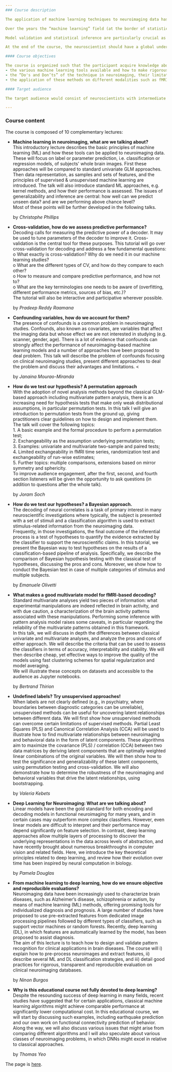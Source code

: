 ```yaml
---
### Course description

The application of machine learning techniques to neuroimaging data has increased substantially in the last years, from classic "support vector machines" to more recent "deep learning", leading to a large body of publications. 

Over the years the “machine learning” field (at the border of statistics and engineering) has delivered families of tools, which have been adapted to investigate cognitive and clinical neuroscience questions. Depending on the research question asked, experimental design and data modality, it is important that the experimenter knows which tools to use and how to draw reliable conclusions. The course will focus on subject and/or patient predictions (for cognitive and clinical applications), including classification and regression models. The usual functional and structural MRI modalities will be covered but the presented approaches could also be applied on other types of data. 

Model validation and statistical inference are particularly crucial as these notions somewhat differ from the standard univariate statistics usually applied to analyse neuroimaging data (e.g. General Linear Model) and should thus be specifically addressed. After introducing the basic foundations of machine learning in neuroimaging, the remaining talks will tackle more advanced methodological points, such as classic machine learning, unsupervised learning and deep learning applications pertaining to neuroimaging. 

At the end of the course, the neuroscientist should have a global understanding of machine learning approaches, how to apply these tools to his/her own data to address new questions in a rigorous way, and how to interpret the outcomes of these analyses as well as how to draw reliable conclusions.

#### Course objectives

The course is organized such that the participant acquire knowledge about
- the various machine learning tools available and how to make rigorous statistical inferences with these;
- the “Do's and Don’ts” of the technique in neuroimaging, their limitations, and how to interpret their results depending on their question of interest;
- the application of these methods on different modalities such as fMRI and sMRI, as well as various applications in cognitive and clinical neuroscience.

#### Target audience

The target audience would consist of neuroscientists with intermediate to advanced knowledge of standard neuroimaging analysis techniques but with no or intermediate knowledge of pattern recognition/machine learning techniques. Researchers with a methodological or ‘machine learning’ background could also benefit from the course by being exposed to specificities of neuroimaging data and the questions typically asked in neuroimaging applications.

---
```

### Course content

The course is composed of 10 complementary lectures:

- **Machine learning in neuroimaging, what are we talking about?**  <br/>
  This introductory lecture describes the basic principles of machine learning (ML) and how these tools can be applied to neuroimaging data. These will focus on label or parameter prediction, i.e. classification or regression models, of subjects' whole brain images. First these approaches will be compared to standard univariate GLM approaches. Then data representation, as samples and sets of features, and the principles of supervised & unsupervised machine learning are introduced. The talk will also introduce standard ML approaches, e.g. kernel methods, and how their performance is assessed. The issues of generalizability and inference are central: how well can we predict unseen data? and are we performing above chance level? <br/> Most of these points will be further developed in the following talks. 
  
  by *Christophe Phillips*
  
- **Cross-validation, how do we assess predictive performance?** <br/>
  Decoding calls for measuring the predictive power of a decoder. It may be used to tune parameters of the decoder to improve it. Cross-validation is the central tool for these purposes. This tutorial will go over cross-validation for decoding and address a few fundamental questions: <br/>o What exactly is cross-validation? Why do we need it in our machine learning studies? <br/>o What are the different types of CV, and how do they compare to each other? <br/>o How to measure and compare predictive performance, and how not to? <br/>o What are the key terminologies one needs to be aware of (overfitting, different performance metrics, sources of bias, etc.)? <br/> The tutorial will also be interactive and participative wherever possible. 
  
  by *Pradeep Reddy Raamana*

- **Confounding variables, how do we account for them?**  <br/>
  The presence of confounds is a common problem in neuroimaging studies. Confounds, also known as covariates, are variables that affect the imaging data but whose effect we are not interested in studying (e.g. scanner, gender, age). There is a lot of evidence that confounds can strongly affect the performance of neuroimaging-based machine learning models and a number of approaches have been proposed to deal problem. This talk will describe the problem of confounds focusing on clinical neuroimaging studies, present different approaches to deal the problem and discuss their advantages and limitations. <
  
  by *Janaina Mourao-Miranda*
  
- **How do we test our hypothesis? A permutation approach** <br/>
  With the adoption of novel analysis methods beyond the classical GLM-based approach including multivariate pattern analysis, there is an increasing need for hypothesis tests that make only weak distributional assumptions, in particular permutation tests. In this talk I will give an introduction to permutation tests from the ground up, giving practitioners clear guidelines on how to design and implement them.<br/>The talk will cover the following topics: <br/>1. A basic example and the formal procedure to perform a permutation test; <br/>2. Exchangeability as the assumption underlying permutation tests; <br/>3. Examples: univariate and multivariate two-sample and paired tests; <br/>4. Limited exchangeability in fMRI time series, randomization test and exchangeability of run-wise estimates; <br/>5. Further topics: multiple comparisons, extensions based on mirror symmetry and sphericity. <br/>To improve audience engagement, after the first, second, and fourth section listeners will be given the opportunity to ask questions (in addition to questions after the whole talk). 
  
  by *Joram Soch*

- **How do we test our hypotheses? a Bayesian approach.**  <br/>
  The decoding of neural correlates is a task of primary interest in many neuroscientific investigations where typically, the subject is presented with a set of stimuli and a classification algorithm is used to extract stimulus-related information from the neuroimaging data.<br />Frequently, in those investigations, the final outcome of the inferential process is a test of hypotheses to quantify the evidence extracted by the classifier to support the neuroscientific claims. In this tutorial, we present the Bayesian way to test hypotheses on the results of a classification-based pipeline of analysis. Specifically, we describe the comparison of Bayesian hypothesis testing with the classical test of hypotheses, discussing the pros and cons. Moreover, we show how to conduct the Bayesian test in case of multiple categories of stimulus and multiple subjects.
  
  by *Emanuele Olivetti*
  
- **What makes a good multivariate model for fMRI-based decoding?**   <br/>
  Standard multivariate analyses yield two pieces of information: what  experimental manipulations are indeed reflected in brain activity, and with due caution, a characterization of the brain activity patterns  associated with these manipulations.  Performing some inference with pattern analysis model raises some caveats, in particular regarding  the reliability of the multivariate patterns obtained in this framework. <br/>In this talk, we will discuss in depth the differences between classical univariate and multivariate analyses, and analyze the pros and cons of either approach. We will describe the criteria that can be used to assess the classifiers in terms of accuracy, interpretability and stability.  We will then describe cheap, yet effective ways to improve the quality of the models using fast clustering schemes for  spatial regularization and model averaging. <br/>We will illustrate these concepts on datasets and accessible to the audience as Jupyter notebooks. 
  
  by *Bertrand Thirion*

- **Undefined labels? Try unsupervised approaches!** <br/>
  When labels are not clearly defined (e.g., in psychiatry, where boundaries between diagnostic categories can be unreliable), unsupervised methods can be useful for uncovering latent relationships between different data. We will first show how unsupervised methods can overcome certain limitations of supervised methods. Partial Least Squares (PLS) and Canonical Correlation Analysis (CCA) will be used to illustrate how to find multivariate relationships between neuroimaging and behavioral data in the form of latent components. These algorithms aim to maximize the covariance (PLS) / correlation (CCA) between two data matrices by deriving latent components that are optimally weighted linear combinations of the original variables. We will then show how to test the significance and generalizability of these latent components, using permutation testing and cross-validation. We will also demonstrate how to determine the robustness of the neuroimaging and behavioral variables that drive the latent relationships, using bootstrapping.
  
  by *Valeria Kebets*
  
- **Deep Learning for Neuroimaging: What are we talking about?** <br/>
 Linear models have been the gold standard for both encoding and decoding models in functional neuroimaging for many years, and in certain cases may outperform more complex classifiers.  However, even linear models are difficult to interpret and their performance may depend significantly on feature selection.  In contrast, deep learning approaches allow multiple layers of processing to discover the underlying representations in the data across levels of abstraction, and have recently brought about numerous breakthroughs in computer vision and related fields. Here, we introduce the key theoretical principles related to deep learning, and review how their evolution over time has been inspired by neural computation in biology.

  by *Pamela Douglas*
  
- **From machine learning to deep learning, how do we ensure objective and reproducible evaluations?** <br/>
  Neuroimaging data have been increasingly used to characterize brain diseases, such as Alzheimer’s disease, schizophrenia or autism, by means of machine learning (ML) methods, offering promising tools for individualized diagnosis and prognosis. A large number of studies have proposed to use pre-extracted features from dedicated image processing pipelines followed by different types of classifiers, such as support vector machines or random forests. Recently, deep learning (DL), in which features are automatically learned by the model, has been proposed to assist diagnosis. <br />The aim of this lecture is to teach how to design and validate pattern recognition for clinical applications in brain diseases. The course will i) explain how to pre-process neuroimages and extract features, ii) describe several ML and DL classification strategies, and iii) detail good practices for rigorous, transparent and reproducible evaluation on clinical neuroimaging databases.

  by *Ninon Burgos*
   
- **Why is this educational course not fully devoted to deep learning?** <br/>
  Despite the resounding success of deep learning in many fields, recent studies have suggested that for certain applications, classical machine learning algorithms might achieve comparable performance at significantly lower computational cost. In this educational course, we will start by discussing such examples, including earthquake prediction and our own work on functional connectivity prediction of behavior. Along the way, we will also discuss various issues that might arise from comparing different algorithms and I will also speculate about various classes of neuroimaging problems, in which DNNs might excel in relative to classical approaches.

  by *Thomas Yeo*




The page is [here](https://cyclotronresearchcentre.github.io/OHBM2020_ML4NI/).
